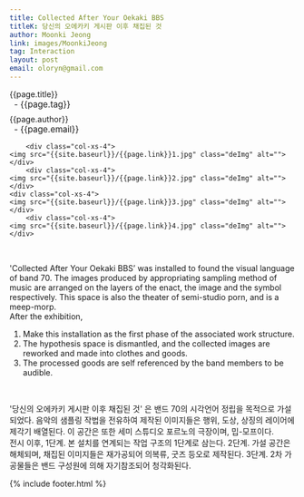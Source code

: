 ```yaml
---
title: Collected After Your Oekaki BBS
titleK: 당신의 오에카키 게시판 이후 채집된 것
author: Moonki Jeong
link: images/MoonkiJeong
tag: Interaction
layout: post
email: oloryn@gmail.com
---	
```


<div class="container">

<div class="deDep">
{{page.title}}<br>
<p style="font-size:15px; margin:0px; padding:0px 0px 0px 8px; margin:0px 0px 8px 0px;">- {{page.tag}}</p>
{{page.author}}<br>
<p style="font-size:15px; margin:0px; padding:0px 0px 0px 8px;">- {{page.email}}</p>
</div>


<div class="row" class="imgcolor">
	
		<div class="col-xs-4">
	<img src="{{site.baseurl}}/{{page.link}}1.jpg" class="deImg" alt=""></div>
		<div class="col-xs-4">
	<img src="{{site.baseurl}}/{{page.link}}2.jpg" class="deImg" alt=""></div>
	<div class="col-xs-4">
	<img src="{{site.baseurl}}/{{page.link}}3.jpg" class="deImg" alt=""></div>
		<div class="col-xs-4">
	<img src="{{site.baseurl}}/{{page.link}}4.jpg" class="deImg" alt=""></div>
	
</div>
<br>

<div class="det lato">



'Collected After Your Oekaki BBS’ was installed to found the visual language of band 70. The images produced by appropriating sampling method of music are arranged on the layers of the enact, the image and the symbol respectively. This space is also the theater of semi-studio porn, and is a meep-morp.
<br>
After the exhibition,
1. Make this installation as the first phase of the associated work structure.
2. The hypothesis space is dismantled, and the collected images are reworked and made into clothes and goods.
3. The processed goods are self referenced by the band members to be audible.
 


</div>

<br>

<div class="noto">

'당신의 오에카키 게시판 이후 채집된 것' 은 밴드 70의 시각언어 정립을 목적으로 가설되었다. 음악의 샘플링 작법을 전유하여 제작된 이미지들은 행위, 도상, 상징의 레이어에 제각기 배열된다. 이 공간은 또한 세미 스튜디오 포르노의 극장이며, 밉-모프이다.
<br>
전시 이후,
1단계. 본 설치를 연계되는 작업 구조의 1단계로 삼는다.
2단계. 가설 공간은 해체되며, 채집된 이미지들은 재가공되어 의복류, 굿즈 등오로 제작된다. 
3단계. 2차 가공물들은 밴드 구성원에 의해 자기참조되어 청각화된다.


</div>
{% include footer.html %} 